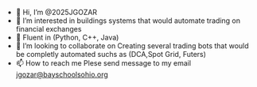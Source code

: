 - 👋 Hi, I’m @2025JGOZAR
- 👀 I’m interested in buildings systems that would automate trading on financial exchanges 
- 🌱 Fluent in (Python, C++, Java)
- 💞️ I’m looking to collaborate on Creating several trading bots that would be completly automated suchs as (DCA,Spot Grid, Futers)
- 📫 How to reach me Plese send message to my email jgozar@bayschoolsohio.org

<!---
2025JGOZAR/2025JGOZAR is a ✨ special ✨ repository because its `README.md` (this file) appears on your GitHub profile.
You can click the Preview link to take a look at your changes.
--->
